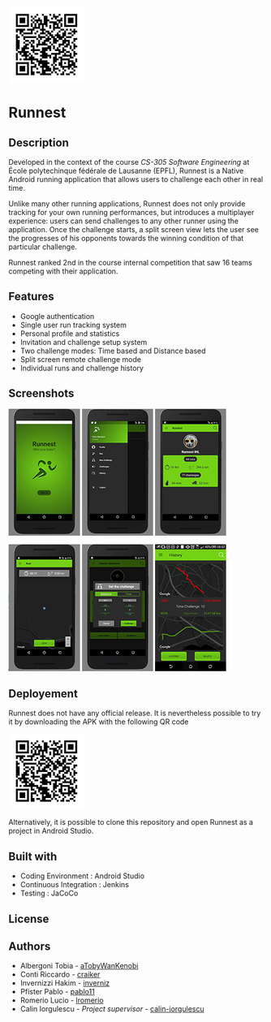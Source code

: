 ![Logo](/screenshots/Runnest_QR_Code.jpg)
# Runnest
## Description
Developed in the context of the course _CS-305 Software Engineering_ at École polytechinque fédérale de Lausanne (EPFL), Runnest is a Native Android running application that allows users to challenge each other in real time.

Unlike many other running applications, Runnest does not only provide tracking for your own running performances, but introduces a multiplayer experience: users can send challenges to any other runner using the application. Once the challenge starts, a split screen view lets the user see the progresses of his opponents towards the winning condition of that particular challenge.

Runnest ranked 2nd in the course internal competition that saw 16 teams competing with their application.

## Features

- Google authentication
- Single user run tracking system
- Personal profile and statistics
- Invitation and challenge setup system
- Two challenge modes: Time based and Distance based
- Split screen remote challenge mode
- Individual runs and challenge history

## Screenshots

![Splash](/screenshots/Screen_SplashScreen.jpg)
![Sidebar](/screenshots/Screen_Sidebar.JPG)
![Profile](/screenshots/Screen_Profile.jpg)

![Map](/screenshots/Screen_Map.jpg)
![Challenge](/screenshots/Screen_Challenge.jpg)
![RealChallenge](/screenshots/Screen_RealChallenge.jpg)

## Deployement
Runnest does not have any official release. It is nevertheless possible to try it by downloading the APK with the following QR code

![QR](/screenshots/Runnest_QR_Code.jpg)

Alternatively, it is possible to clone this repository and open Runnest as a project in Android Studio.

## Built with
- Coding Environment : Android Studio
- Continuous Integration : Jenkins
- Testing : JaCoCo

## License

## Authors

- Albergoni Tobia - [aTobyWanKenobi](https://github.com/aTobyWanKenobi)
- Conti Riccardo - [craiker](https://github.com/craiker)
- Invernizzi Hakim - [inverniz](https://github.com/inverniz)
- Pfister Pablo - [pablo11](https://github.com/pablo11)
- Romerio Lucio - [lromerio](https://github.com/lromerio)
- Calin Iorgulescu - _Project supervisor_ - [calin-iorgulescu](https://github.com/calin-iorgulescu)
